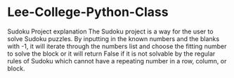 # Lee-College-Python-Class
Sudoku Project explanation
The Sudoku project is a way for the user to solve Sudoku puzzles. By inputting in the known numbers and the blanks with -1, it will iterate through the numbers list and choose the fitting number to solve the block or it will return False if it is not solvable by the regular rules of Sudoku which cannot have a repeating number in a row, column, or block.
